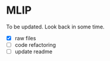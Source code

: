 # MLIP

To be updated. Look back in some time.

- [x] raw files
- [ ] code refactoring
- [ ] update readme